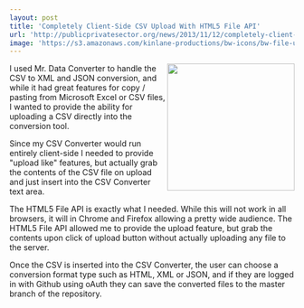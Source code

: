 ```yaml
---
layout: post
title: 'Completely Client-Side CSV Upload With HTML5 File API'
url: 'http://publicprivatesector.org/news/2013/11/12/completely-client-side-csv-upload-with-html5-file-api/'
image: 'https://s3.amazonaws.com/kinlane-productions/bw-icons/bw-file-upload.png'
---
```


<img src="https://s3.amazonaws.com/kinlane-productions/bw-icons/bw-file-upload.png" alt="" width="225" align="right" />
I used Mr. Data Converter to handle the CSV to XML and JSON conversion, and while it had great features for copy / pasting from Microsoft Excel or CSV files, I wanted to provide the ability for uploading a CSV directly into the conversion tool.

Since my CSV Converter would run entirely client-side I needed to provide "upload like" features, but actually grab the contents of the CSV file on upload and just insert into the CSV Converter text area.

The HTML5 File API is exactly what I needed. While this will not work in all browsers, it will in Chrome and Firefox allowing a pretty wide audience.  The HTML5 File API allowed me to provide the upload feature, but grab the contents upon click of upload button without actually uploading any file to the server.

Once the CSV is inserted into the CSV Converter, the user can choose a conversion format type such as HTML, XML or JSON, and if they are logged in with Github using oAuth they can save the converted files to the master branch of the repository.

   


